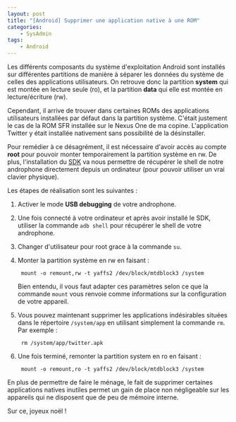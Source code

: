 ```yaml
---
layout: post
title: "[Android] Supprimer une application native à une ROM"
categories:
    - SysAdmin
tags:
    - Android
---
```

Les différents composants du système d'exploitation Android sont installés sur différentes partitions de manière à séparer les données du système de celles des applications utilisateurs. On retrouve donc la partition **system** qui est montée en lecture seule (ro), et la partition **data** qui elle est montée en lecture/écriture (rw).

Cependant, il arrive de trouver dans certaines ROMs des applications utilisateurs installées par défaut dans la partition système. C'était justement le cas de la ROM SFR installée sur le Nexus One de ma copine. L'application Twitter y était installée nativement sans possibilité de la désinstaller.

Pour remédier à ce désagrément, il est nécessaire d'avoir accès au compte **root** pour pouvoir monter temporairement la partition système en rw. De plus, l'installation du [SDK][android_sdk] va nous permettre de récupérer le shell de notre androphone directement depuis un ordinateur (pour pouvoir utiliser un vrai clavier physique).

<!--more-->

Les étapes de réalisation sont les suivantes :

1. Activer le mode **USB debugging** de votre androphone.
2. Une fois connecté à votre ordinateur et après avoir installé le SDK, utiliser la commande `adb shell` pour récupérer le shell de votre androphone.
3. Changer d'utilisateur pour root grace à la commande `su`.
4. Monter la partition système en rw en faisant :

        mount -o remount,rw -t yaffs2 /dev/block/mtdblock3 /system

    Bien entendu, il vous faut adapter ces paramètres selon ce que la commande `mount` vous renvoie comme informations sur la configuration de votre appareil.

5. Vous pouvez maintenant supprimer les applications indésirables situées dans le répertoire `/system/app` en utilisant simplement la commande `rm`. Par exemple :

        rm /system/app/twitter.apk

6. Une fois terminé, remonter la partition system en ro en faisant :

        mount -o remount,ro -t yaffs2 /dev/block/mtdblock3 /system

En plus de permettre de faire le ménage, le fait de supprimer certaines applications natives inutiles permet un gain de place non négligeable sur les appareils qui ne disposent que de peu de mémoire interne.

Sur ce, joyeux noël !

[android_sdk]: http://developer.android.com/sdk/index.html "Android SDK"
